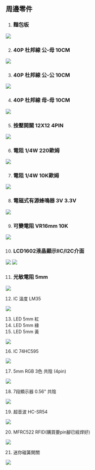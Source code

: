## 周邊零件
1. ### 麵包板
![](./images/M30328942_big.jpg)

2. ### 40P 杜邦線 公-母 10CM

![](./images/G3020050-A.jpg)

3. ### 40P 杜邦線 公-公 10CM

![](./images/21709399240680_519.jpg)

4. ### 40P 杜邦線 母-母 10CM

![](./images/G3020052-A.jpg) 

5. ### 按壓開關 12X12 4PIN

![](./images/pic1.jpeg)

6. ### 電阻 1/4W 220歐姆

![](./images/pic2.png)

7. ### 電阻 1/4W 10K歐姆

![](./images/pic3.png)

8. ### 電磁式有源蜂鳴器 3V 3.3V

![](./images/20151128150224546.jpeg)

9. ### 可變電阻 VR16mm 10K

![](./images/18526c1806.jpg)

10. ### LCD1602液晶顯示IIC/I2C介面

![](./images/800x.webp)
![](./images/800x2.webp)

11. ### 光敏電阻 5mm

![](./images/838219a.jpeg)

12. IC 溫度 LM35
 
![](./images/A100013-1111-300x300.jpg)

13. LED 5mm 紅
14. LED 5mm 綠
15. LED 5mm 黃

![](./images/LED5MM.png)

16. IC 74HC595

![](./images/21904711438145_860.jpg)

17. 5mm RGB 3色 共陰 (4pin)

![](./images/51IbcXWFeSL.jpg)

18. 7段顯示器 0.56" 共陰

![](./images/0d58.jpg)

19. 超音波 HC-SR54

![](./images/22015433394983_413.jpg)

20. MFRC522 RFID(購買要pin腳已經焊好)

![](./images/abce85.jpg)

21. 迷你磁簧開關

![](./images/6xf4x0500x0500-m.jpg)
